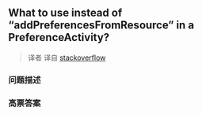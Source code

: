 ## What to use instead of “addPreferencesFromResource” in a PreferenceActivity?

> 译者 译自 [stackoverflow](http://stackoverflow.com/questions/6822319/what-to-use-instead-of-addpreferencesfromresource-in-a-preferenceactivity) 

### 问题描述 

### 高票答案 

